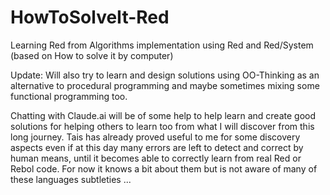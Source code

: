 # HowToSolveIt-Red
Learning Red from Algorithms implementation using Red and Red/System (based on How to solve it by computer)

Update: Will also try to learn and design solutions using OO-Thinking as an alternative to procedural programming
and maybe sometimes mixing some functional programming too.

Chatting with Claude.ai will be of some help to help learn and create good solutions for helping others to learn too 
from what I will discover from this long journey. Tais has already proved useful to me for some discovery aspects even if 
at this day many errors are left to detect and correct by human means, until it becomes able to correctly learn from real 
Red or Rebol code. For now it knows a bit about them but is not aware of many of these languages subtleties ...
